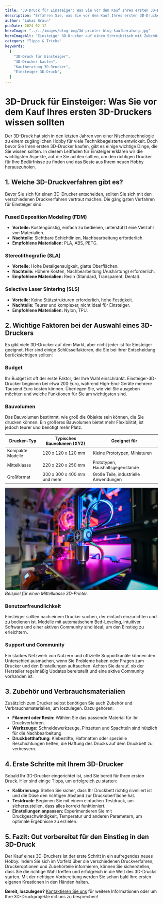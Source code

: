```yaml
---
title: "3D-Druck für Einsteiger: Was Sie vor dem Kauf Ihres ersten 3D-Druckers wissen sollten"
description: "Erfahren Sie, was Sie vor dem Kauf Ihres ersten 3D-Druckers beachten sollten. Dieser Leitfaden für Einsteiger hilft Ihnen, die richtige Wahl zu treffen und sich optimal auf Ihr 3D-Druck-Abenteuer vorzubereiten."
author: "Lukas Braun"
pubDate: 2024-02-12
heroImage: "../../images/blog-img/3d-printer-blog-kaufberatung.jpg"
heroImageAlt: "Einsteiger 3D-Drucker auf einem Schreibtisch mit Zubehör"
category: "Tipps & Tricks"
keywords:
  [
    "3D-Druck für Einsteiger",
    "3D-Drucker kaufen",
    "Kaufberatung 3D-Drucker",
    "Einsteiger 3D-Druck",
  ]
---
```


# 3D-Druck für Einsteiger: Was Sie vor dem Kauf Ihres ersten 3D-Druckers wissen sollten

Der 3D-Druck hat sich in den letzten Jahren von einer Nischentechnologie zu einem zugänglichen Hobby für viele Technikbegeisterte entwickelt. Doch bevor Sie Ihren ersten 3D-Drucker kaufen, gibt es einige wichtige Dinge, die Sie wissen sollten. In diesem Leitfaden für Einsteiger erklären wir die wichtigsten Aspekte, auf die Sie achten sollten, um den richtigen Drucker für Ihre Bedürfnisse zu finden und das Beste aus Ihrem neuen Hobby herauszuholen.

## 1. Welche 3D-Druckverfahren gibt es?

Bevor Sie sich für einen 3D-Drucker entscheiden, sollten Sie sich mit den verschiedenen Druckverfahren vertraut machen. Die gängigsten Verfahren für Einsteiger sind:

### Fused Deposition Modeling (FDM)

- **Vorteile:** Kostengünstig, einfach zu bedienen, unterstützt eine Vielzahl von Materialien.
- **Nachteile:** Sichtbare Schichtlinien, Nachbearbeitung erforderlich.
- **Empfohlene Materialien:** PLA, ABS, PETG.

### Stereolithografie (SLA)

- **Vorteile:** Hohe Detailgenauigkeit, glatte Oberflächen.
- **Nachteile:** Höhere Kosten, Nachbearbeitung (Aushärtung) erforderlich.
- **Empfohlene Materialien:** Resin (Standard, Transparent, Dental).

### Selective Laser Sintering (SLS)

- **Vorteile:** Keine Stützstrukturen erforderlich, hohe Festigkeit.
- **Nachteile:** Teurer und komplexer, nicht ideal für Einsteiger.
- **Empfohlene Materialien:** Nylon, TPU.

## 2. Wichtige Faktoren bei der Auswahl eines 3D-Druckers

Es gibt viele 3D-Drucker auf dem Markt, aber nicht jeder ist für Einsteiger geeignet. Hier sind einige Schlüsselfaktoren, die Sie bei Ihrer Entscheidung berücksichtigen sollten:

### Budget

Ihr Budget ist oft der erste Faktor, der Ihre Wahl einschränkt. Einsteiger-3D-Drucker beginnen bei etwa 200 Euro, während High-End-Geräte mehrere Tausend Euro kosten können. Überlegen Sie, wie viel Sie ausgeben möchten und welche Funktionen für Sie am wichtigsten sind.

### Bauvolumen

Das Bauvolumen bestimmt, wie groß die Objekte sein können, die Sie drucken können. Ein größeres Bauvolumen bietet mehr Flexibilität, ist jedoch teurer und benötigt mehr Platz.

| Drucker-Typ      | Typisches Bauvolumen (XYZ)  | Geeignet für                          |
| ---------------- | --------------------------- | ------------------------------------- |
| Kompakte Modelle | 120 x 120 x 120 mm          | Kleine Prototypen, Miniaturen         |
| Mittelklasse     | 220 x 220 x 250 mm          | Prototypen, Haushaltsgegenstände      |
| Großformat       | 300 x 300 x 400 mm und mehr | Große Teile, industrielle Anwendungen |

![Beispiel eines Mittelklasse 3D-Printer](../../images/blog-img/3d-printer-mittelklasse.jpg)
_Beispiel für einen Mittelklasse 3D-Printer._

### Benutzerfreundlichkeit

Einsteiger sollten nach einem Drucker suchen, der einfach einzurichten und zu bedienen ist. Modelle mit automatischem Bed-Leveling, intuitiver Software und einer aktiven Community sind ideal, um den Einstieg zu erleichtern.

### Support und Community

Ein starkes Netzwerk von Nutzern und offizielle Supportkanäle können den Unterschied ausmachen, wenn Sie Probleme haben oder Fragen zum Drucker und den Einstellungen auftauchen. Achten Sie darauf, ob der Hersteller regelmäßig Updates bereitstellt und eine aktive Community vorhanden ist.

## 3. Zubehör und Verbrauchsmaterialien

Zusätzlich zum Drucker selbst benötigen Sie auch Zubehör und Verbrauchsmaterialien, um loszulegen. Dazu gehören:

- **Filament oder Resin:** Wählen Sie das passende Material für Ihr Druckverfahren.
- **Werkzeuge:** Schneidewerkzeuge, Pinzetten und Spachteln sind nützlich für die Nachbearbeitung.
- **Druckbetthaftung:** Klebestifte, Haftmatten oder spezielle Beschichtungen helfen, die Haftung des Drucks auf dem Druckbett zu verbessern.

## 4. Erste Schritte mit Ihrem 3D-Drucker

Sobald Ihr 3D-Drucker eingerichtet ist, sind Sie bereit für Ihren ersten Druck. Hier sind einige Tipps, um erfolgreich zu starten:

- **Kalibrierung:** Stellen Sie sicher, dass Ihr Druckbett richtig nivelliert ist und die Düse den richtigen Abstand zur Druckoberfläche hat.
- **Testdruck:** Beginnen Sie mit einem einfachen Testdruck, um sicherzustellen, dass alles korrekt funktioniert.
- **Einstellungen anpassen:** Experimentieren Sie mit Druckgeschwindigkeit, Temperatur und anderen Parametern, um optimale Ergebnisse zu erzielen.

## 5. Fazit: Gut vorbereitet für den Einstieg in den 3D-Druck

Der Kauf eines 3D-Druckers ist der erste Schritt in ein aufregendes neues Hobby. Indem Sie sich im Vorfeld über die verschiedenen Druckverfahren, Druckeroptionen und Zubehörteile informieren, können Sie sicherstellen, dass Sie die richtige Wahl treffen und erfolgreich in die Welt des 3D-Drucks starten. Mit der richtigen Vorbereitung werden Sie schon bald Ihre ersten eigenen Kreationen in den Händen halten.

**Bereit, loszulegen?** [Kontaktieren Sie uns](/kontakt) für weitere Informationen oder um Ihre 3D-Druckprojekte mit uns zu besprechen!
